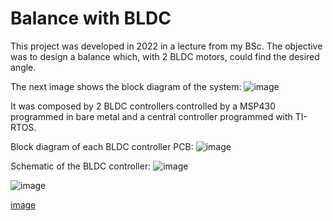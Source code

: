 # Balance with BLDC 
This project was developed in 2022 in a lecture from my BSc. The objective was to design a balance which, with 2 BLDC motors, could find the desired angle. 

The next image shows the block diagram of the system:
![image](https://github.com/user-attachments/assets/9ebaade4-612b-4dfe-baa9-0b50d49b84cc)

It was composed by 2 BLDC controllers controlled by a MSP430 programmed in bare metal and a central controller programmed with TI-RTOS. 

Block diagram of each BLDC controller PCB:
![image](https://github.com/user-attachments/assets/0e59a497-1595-4fd0-be35-c5ec9411361d)

Schematic of the BLDC controller:
![image](https://github.com/user-attachments/assets/751235b9-0593-4fd5-a551-075cee9f3c7f)


![image](https://github.com/user-attachments/assets/06aaa2a7-ce82-4ea9-b542-1953a68dc476)


[image](https://github.com/user-attachments/assets/d4cd81b0-a341-4ce9-88af-673c4594db42)

